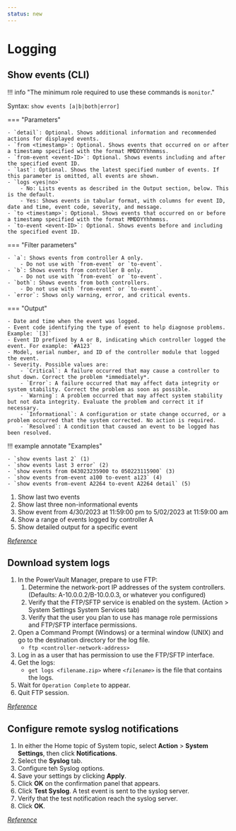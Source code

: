 ```yaml
---
status: new
---
```


# Logging

## Show events (CLI)

!!! info "The minimum role required to use these commands is `monitor`."

Syntax: `show events [a|b|both|error]`

=== "Parameters" 

    - `detail`: Optional. Shows additional information and recommended actions for displayed events.
    - `from <timestamp>`: Optional. Shows events that occurred on or after a timestamp specified with the format MMDDYYhhmmss.
    - `from-event <event-ID>`: Optional. Shows events including and after the specified event ID.
    - `last`: Optional. Shows the latest specified number of events. If this parameter is omitted, all events are shown.
    - `logs <yes|no>`
        - No: Lists events as described in the Output section, below. This is the default.
        - Yes: Shows events in tabular format, with columns for event ID, date and time, event code, severity, and message.
    - `to <timestamp>`: Optional. Shows events that occurred on or before a timestamp specified with the format MMDDYYhhmmss.
    - `to-event <event-ID>`: Optional. Shows events before and including the specified event ID.

=== "Filter parameters"

    - `a`: Shows events from controller A only.
        - Do not use with `from-event` or `to-event`.
    - `b`: Shows events from controller B only.
        - Do not use with `from-event` or `to-event`.
    - `both`: Shows events from both controllers.
        - Do not use with `from-event` or `to-event`.
    - `error`: Shows only warning, error, and critical events.

=== "Output"

    - Date and time when the event was logged.
    - Event code identifying the type of event to help diagnose problems. Example: `[3]`
    - Event ID prefixed by A or B, indicating which controller logged the event. For example: `#A123`
    - Model, serial number, and ID of the controller module that logged the event.
    - Severity. Possible values are:
        - `Critical`: A failure occurred that may cause a controller to shut down. Correct the problem *immediately*.
        - `Error`: A failure occurred that may affect data integrity or system stability. Correct the problem as soon as possible.
        - `Warning`: A problem occurred that may affect system stability but not data integrity. Evaluate the problem and correct it if necessary.
        - `Informational`: A configuration or state change occurred, or a problem occurred that the system corrected. No action is required.
        - `Resolved`: A condition that caused an event to be logged has been resolved.

!!! example annotate "Examples"

    - `show events last 2` (1)
    - `show events last 3 error` (2)
    - `show events from 043023235900 to 050223115900` (3)
    - `show events from-event a100 to-event a123` (4)
    - `show events from-event A2264 to-event A2264 detail` (5)

1. Show last two events
2. Show last three non-informational events
3. Show event from 4/30/2023 at 11:59:00 pm to 5/02/2023 at 11:59:00 am
4. Show a range of events logged by controller A
5. Show detailed output for a specific event

[*Reference*](https://www.dell.com/support/manuals/en-us/powervault-me4024/me4_series_cli_pub/show-events?guid=guid-9179f911-1376-4d04-bb13-4ff02101d79b&lang=en-us)

## Download system logs

1. In the PowerVault Manager, prepare to use FTP:
      1. Determine the network-port IP addresses of the system controllers. (Defaults: A-10.0.0.2/B-10.0.0.3, or whatever you configured)
      2. Verify that the FTP/SFTP service is enabled on the system. (Action > System Settings System Services tab)
      3. Verify that the user you plan to use has manage role permissions and FTP/SFTP interface permissions.
2. Open a Command Prompt (Windows) or a terminal window (UNIX) and go to the destination directory for the log file.
      - `ftp <controller-network-address>`
3. Log in as a user that has permission to use the FTP/SFTP interface.
4. Get the logs:
      - `get logs <filename.zip>` where *`<filename>`* is the file that contains the logs. 
5. Wait for `Operation Complete` to appear.
6. Quit FTP session. 

[*Reference*](https://www.dell.com/support/manuals/en-us/powervault-me4012/me4_series_ag_pub/download-system-logs?guid=guid-35296596-b4c6-4e7e-9249-d178538b402d&lang=en-us)

## Configure remote syslog notifications

1. In either the Home topic of System topic, select **Action** > **System Settings**, then click **Notifications**.
2. Select the **Syslog** tab.
3. Configure teh Syslog options.
4. Save your settings by clicking **Apply**.
5. Click **OK** on the confirmation panel that appears.
6. Click **Test Syslog**. A test event is sent to the syslog server.
7. Verify that the test notification reach the syslog server.
8. Click **OK**.

[*Reference*](https://www.dell.com/support/manuals/en-us/powervault-me4012/me4_series_ag_pub/configure-remote-syslog-notifications?guid=guid-6d66c817-8556-46fa-8bce-e9c38d1b5108&lang=en-us)
